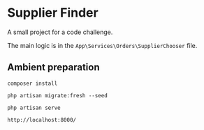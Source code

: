 # Supplier Finder
A small project for a code challenge.

The main logic is in the `App\Services\Orders\SupplierChooser` file.

## Ambient preparation
`composer install`

`php artisan migrate:fresh --seed`

`php artisan serve`

`http://localhost:8000/`
